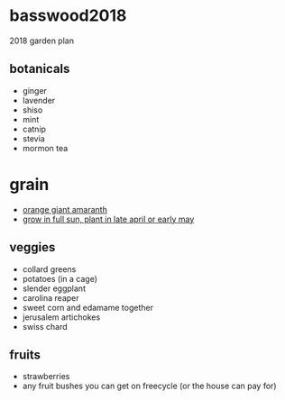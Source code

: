 # basswood2018
2018 garden plan

## botanicals
* ginger
* lavender
* shiso
* mint
* catnip
* stevia
* mormon tea

# grain
* [orange giant amaranth](https://www.rareseeds.com/orange-giant/)
* [grow in full sun, plant in late april or early may](https://www.saltspringseeds.com/pages/growing-amaranth-and-quinoa-dans-scoop)

## veggies
* collard greens
* potatoes (in a cage)
* slender eggplant
* carolina reaper
* sweet corn and edamame together
* jerusalem artichokes
* swiss chard

## fruits
* strawberries
* any fruit bushes you can get on freecycle (or the house can pay for)
